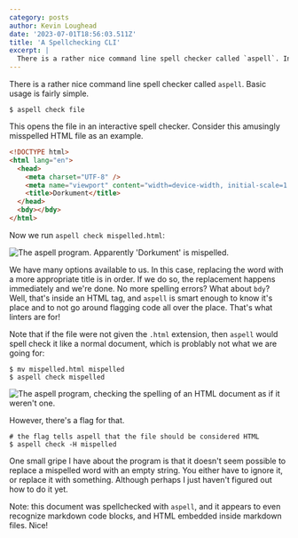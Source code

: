 ```yaml
---
category: posts
author: Kevin Loughead
date: '2023-07-01T18:56:03.511Z'
title: 'A Spellchecking CLI'
excerpt: |
  There is a rather nice command line spell checker called `aspell`. In this article I explain the basics.
---
```


There is a rather nice command line spell checker called `aspell`. Basic usage is fairly simple.

```plain
$ aspell check file
```

This opens the file in an interactive spell checker. Consider this amusingly misspelled HTML file as an example.

```html
<!DOCTYPE html>
<html lang="en">
  <head>
    <meta charset="UTF-8" />
    <meta name="viewport" content="width=device-width, initial-scale=1.0" />
    <title>Dorkument</title>
  </head>
  <bdy></bdy>
</html>
```

Now we run `aspell check mispelled.html`:

<img src="/images/posts/aspell-1.png" 
     alt="The aspell program. Apparently 'Dorkument' is mispelled." />

We have many options available to us. In this case, replacing the word with a more appropriate title is in order. If we do so, the replacement happens immediately and we're done. No more spelling errors? What about `bdy`? Well, that's inside an HTML tag, and `aspell` is smart enough to know it's place and to not go around flagging code all over the place. That's what linters are for!

Note that if the file were not given the `.html` extension, then `aspell` would spell check it like a normal document, which is problably not what we are going for:

```plain
$ mv mispelled.html mispelled
$ aspell check mispelled
```

<img src="/images/posts/aspell-1.png" 
     alt="The aspell program, checking the spelling of an HTML document as if it weren't one." />

However, there's a flag for that.

```plain
# the flag tells aspell that the file should be considered HTML
$ aspell check -H mispelled
```

One small gripe I have about the program is that it doesn't seem possible to replace a mispelled word with an empty string. You either have to ignore it, or replace it with something. Although perhaps I just haven't figured out how to do it yet.

Note: this document was spellchecked with `aspell`, and it appears to even recognize markdown code blocks, and HTML embedded inside markdown files. Nice!
